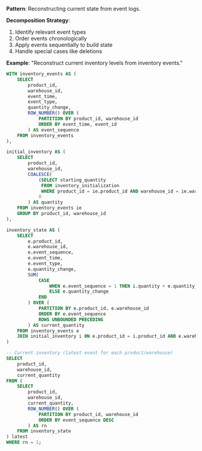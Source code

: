 **Pattern**: Reconstructing current state from event logs.

**Decomposition Strategy**:

1. Identify relevant event types
2. Order events chronologically
3. Apply events sequentially to build state
4. Handle special cases like deletions

**Example**: "Reconstruct current inventory levels from inventory events."

```SQL
WITH inventory_events AS (
    SELECT
        product_id,
        warehouse_id,
        event_time,
        event_type,
        quantity_change,
        ROW_NUMBER() OVER (
            PARTITION BY product_id, warehouse_id
            ORDER BY event_time, event_id
        ) AS event_sequence
    FROM inventory_events
),

initial_inventory AS (
    SELECT
        product_id,
        warehouse_id,
        COALESCE(
            (SELECT starting_quantity
             FROM inventory_initialization
             WHERE product_id = ie.product_id AND warehouse_id = ie.warehouse_id),
            0
        ) AS quantity
    FROM inventory_events ie
    GROUP BY product_id, warehouse_id
),

inventory_state AS (
    SELECT
        e.product_id,
        e.warehouse_id,
        e.event_sequence,
        e.event_time,
        e.event_type,
        e.quantity_change,
        SUM(
            CASE
                WHEN e.event_sequence = 1 THEN i.quantity + e.quantity_change
                ELSE e.quantity_change
            END
        ) OVER (
            PARTITION BY e.product_id, e.warehouse_id
            ORDER BY e.event_sequence
            ROWS UNBOUNDED PRECEDING
        ) AS current_quantity
    FROM inventory_events e
    JOIN initial_inventory i ON e.product_id = i.product_id AND e.warehouse_id = i.warehouse_id
)

-- Current inventory (latest event for each product/warehouse)
SELECT
    product_id,
    warehouse_id,
    current_quantity
FROM (
    SELECT
        product_id,
        warehouse_id,
        current_quantity,
        ROW_NUMBER() OVER (
            PARTITION BY product_id, warehouse_id
            ORDER BY event_sequence DESC
        ) AS rn
    FROM inventory_state
) latest
WHERE rn = 1;
```